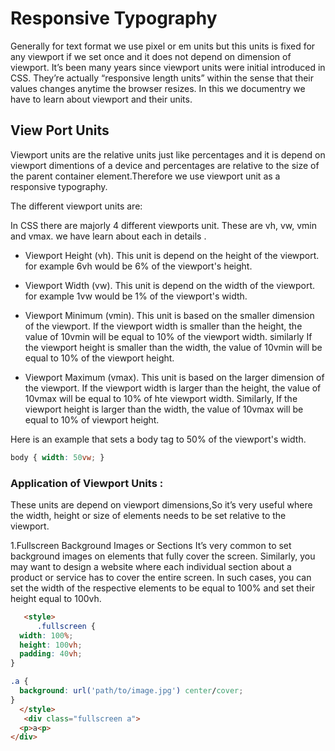# Responsive Typography

   Generally for text format we use pixel or em units but this units is fixed for any viewport if we set once and it does not depend on dimension of viewport. It’s been many years since viewport units were initial introduced in CSS. They’re actually “responsive length units” within the sense that their values changes anytime the browser resizes.
In this we documentry we have to learn about viewport and their units.

## View Port Units
    
   Viewport units are the relative units just like percentages and it is depend on viewport dimentions of a device and percentages are relative to the size of the parent container element.Therefore we use viewport unit as a responsive typography.

The different viewport units are:
    
   In CSS there are majorly 4 different viewports unit. These are vh, vw, vmin and vmax. we have learn about each in details .
  
- Viewport Height (vh). This unit is depend on the height of the viewport. for example 6vh would be 6% of the viewport's height.

- Viewport Width (vw). This unit is depend on the width of the viewport. for example 1vw would be 1% of the viewport's width.

- Viewport Minimum (vmin). This unit is based on the smaller dimension of the viewport. If the viewport width is smaller than the height, the value of 10vmin will be equal to 10% of the viewport width. similarly If the viewport height is smaller than the width, the value of 10vmin will be equal to 10% of the viewport height. 

- Viewport Maximum (vmax). This unit is based on the larger dimension of the viewport. If the viewport width is larger than the height, the value of 10vmax will be equal to 10% of hte viewport width. Similarly,  If the viewport height is larger than the width, the value of 10vmax will be equal to 10% of viewport height.

Here is an example that sets a body tag to 50% of the viewport's width.
```css
body { width: 50vw; }
```
### Application of Viewport Units :
   These units are depend on viewport dimensions,So it’s very useful where the width, height or size of elements needs to be set relative to the viewport.

1.Fullscreen Background Images or Sections
  It’s very common to set background images on elements that fully cover the screen. Similarly, you may want to design a website where each individual section about a product or service has to cover the entire screen. In such cases, you can set the width of the respective elements to be equal to 100% and set their height equal to 100vh.

```html
   <style>
      .fullscreen {
  width: 100%;
  height: 100vh;
  padding: 40vh;
}

.a {
  background: url('path/to/image.jpg') center/cover;
}
  </style>
   <div class="fullscreen a">
  <p>a<p>
</div>
```
